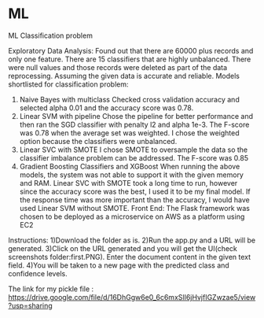 # ML
ML Classification problem

Exploratory Data Analysis: 
Found out that there are 60000 plus records and only one feature.  There are 15 classifiers that are highly unbalanced.  There were null values and those records were deleted as part of the data reprocessing.  Assuming the given data is accurate and reliable.
Models shortlisted for classification problem:  
1.	Naive Bayes with multiclass
Checked cross validation accuracy and selected alpha 0.01 and the accuracy score was 0.78.
2.	Linear SVM with pipeline 
Chose the pipeline for better performance and then ran the SGD classifier with penalty l2 and alpha 1e-3.  The F-score was 0.78 when the average set was weighted.   I chose the weighted option because the classifiers were unbalanced.
3.	Linear SVC with SMOTE 
I chose SMOTE to oversample the data so the classifier imbalance problem can be addressed.  The F-score was 0.85
4.	Gradient Boosting Classifiers and XGBoost
When running the above models, the system was not able to support it with the given memory and RAM.
Linear SVC with SMOTE took a long time to run, however since the accuracy score was the best, I used it to be my final model.  If the response time was more important than the accuracy, I would have used Linear SVM without SMOTE.
Front End:
The Flask framework was chosen to be deployed as a microservice on AWS as a platform using EC2  

Instructions: 
1)Download the folder as is.
2)Run the app.py and a URL will be generated. 
3)Click on the URL generated and you will get the UI(check screenshots folder:first.PNG). Enter the document content in the given text field.
4)You will be taken to a new page with the predicted class and confidence levels. 

The link for my pickle file : https://drive.google.com/file/d/16DhGgw6e0_6c6mxSlI6jHvjfIGZwzae5/view?usp=sharing


